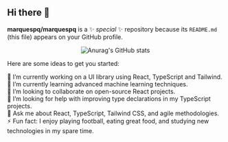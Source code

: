 ## Hi there 👋

**marquespq/marquespq** is a ✨ _special_ ✨ repository because its `README.md` (this file) appears on your GitHub profile.

<div align="center">
  <img src="https://github-readme-stats.vercel.app/api/top-langs/?username=marquespq&layout=pie" alt="Anurag's GitHub stats" />
</div>

Here are some ideas to get you started:

🔭 I’m currently working on a UI library using React, TypeScript and Tailwind.  
🌱 I’m currently learning advanced machine learning techniques.  
👯 I’m looking to collaborate on open-source React projects.  
🤔 I’m looking for help with improving type declarations in my TypeScript projects.  
💬 Ask me about React, TypeScript, Tailwind CSS, and agile methodologies.  
⚡ Fun fact: I enjoy playing football, eating great food, and studying new technologies in my spare time.


